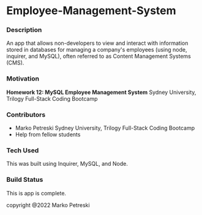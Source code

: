 # Employee-Management-System
### Description

An app that allows non-developers to view and interact with information stored in databases for managing a company's employees (using node, inquirer, and MySQL), often referred to as Content Management Systems (CMS).

### Motivation

**Homework 12: MySQL Employee Management System**  Sydney University, Trilogy Full-Stack Coding Bootcamp

### Contributors

* Marko Petreski Sydney University, Trilogy Full-Stack Coding Bootcamp
* Help from fellow students

### Tech Used

This was built using Inquirer, MySQL, and Node.

### Build Status

This is app is complete.

copyright @2022 Marko Petreski
